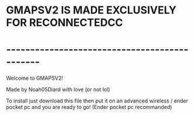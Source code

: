 # GMAPSV2 IS MADE EXCLUSIVELY FOR RECONNECTEDCC 
# ---------------------------------------------
Welcome to GMAPSV2!

Made by Noah05Diard with love (or not lol)

To install just download this file then put it on an advanced wireless / ender pocket pc and you are ready to go! (Ender pocket pc recommanded)
